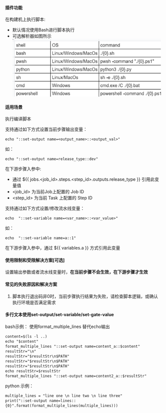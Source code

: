 #### 插件功能
在构建机上执行脚本:
- 默认情况使用Bash进行脚本执行
- 可选解析器如图所示![command.png](./img/command.png)

#### 适用场景
执行编译脚本

支持通过如下方式设置当前步骤输出变量：
```
echo "::set-output name=<output_name>::<output_val>"
```
如：
```
echo "::set-output name=release_type::dev"
```
在下游步骤入参中:
- 通过 ${{ jobs.<job_id>.steps.<step_id>.outputs.release_type }} 引用此变量值
- <job_id> 为当前Job上配置的 Job ID
- <step_id> 为当前 Task 上配置的 Step ID

支持通过如下方式设置/修改流水线变量：
```
echo  "::set-variable name=<var_name>::<var_value>"
```
如：
```
echo  "::set-variable name=a::1"
```
在下游步骤入参中，通过 ${{ variables.a }} 方式引用此变量

#### 使用限制和受限解决方案[可选]
设置输出参数或者流水线变量时，**在当前步骤不会生效，在下游步骤才生效**

#### 常见的失败原因和解决方案
1. 脚本执行退出码非0时，当前步骤执行结果为失败，请检查脚本逻辑，或确认执行环境是否满足需求

#### 多行文本使用set-output/set-variable/set-gate-value
bash示例：
使用format_multiple_lines 替代echo输出
```
content=$(ls -l ..)
echo "$content"
format_multiple_lines "::set-output name=content_a::$content"
resultStr="\n"
resultStr="$resultStr\n$PATH"
resultStr="$resultStr\n$PATH"
resultStr="$resultStr\n$PATH"
echo resultStr=$resultStr
format_multiple_lines "::set-output name=content2_a::$resultStr"
```

python 示例：
```
multiple_lines = "line one \n line two \n line three"
print("::set-output name=lines::{0}".format(format_multiple_lines(multiple_lines)))
```
